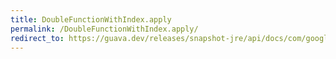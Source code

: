 ```yaml
---
title: DoubleFunctionWithIndex.apply
permalink: /DoubleFunctionWithIndex.apply/
redirect_to: https://guava.dev/releases/snapshot-jre/api/docs/com/google/common/collect/Streams.DoubleFunctionWithIndex.html#apply-double-long-
---
```


